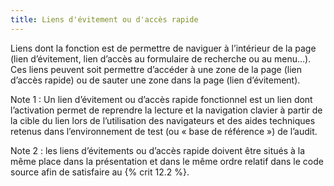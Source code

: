 ```yaml
---
title: Liens d'évitement ou d'accès rapide 
---
```


Liens dont la fonction est de permettre de naviguer à l’intérieur de la page
(lien d’évitement, lien d’accès au formulaire de recherche ou au menu…). Ces
liens peuvent soit permettre d’accéder à une zone de la page (lien d’accès
rapide) ou de sauter une zone dans la page (lien d’évitement).

Note 1 : Un lien d’évitement ou d’accès rapide fonctionnel est un lien dont
l’activation permet de reprendre la lecture et la navigation clavier à partir
de la cible du lien lors de l’utilisation des navigateurs et des aides
techniques retenus dans l’environnement de test (ou « base de référence ») de
l’audit.

Note 2 : les liens d’évitements ou d’accès rapide doivent être situés à la
même place dans la présentation et dans le même ordre relatif dans le code
source afin de satisfaire au {% crit 12.2 %}.

